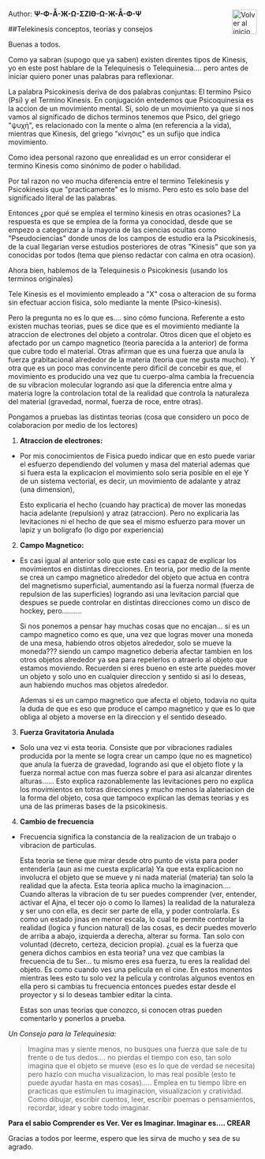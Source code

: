 Author: **Ψ-Φ-Ẫ-Ж-Ω-ΣZIӨ-Ω-Ж-Ẫ-Φ-Ψ**
<a href="https://github.com/Ocul-LB/Projecto-LB/wiki"><img align="right" alt="Volver al inicio" title="Volver al inicio " src="https://i.imgur.com/GodtzYG.png" width=50></a>

##Telekinesis conceptos, teorias y consejos

Buenas a todos.

Como ya sabran (supogo que ya saben) existen direntes tipos de Kinesis, yo en este post hablare de la Telequinesis o Telequinesia.... pero antes de iniciar quiero poner unas palabras para reflexionar.



La palabra Psicokinesis deriva de dos palabras conjuntas: El termino Psico (Psi) y el Termino Kinesis. En conjugación entedemos que Psicoquinesia es la accion de un movimiento mental. Sí, solo de un movimiento ya que si nos vamos al significado de dichos terminos tenemos que Psico, del griego "ψυχή", es relacionado con la mente o alma (en referencia a la vida), mientras que Kinesis, del griego "κίνησις" es un sufijo que indica movimiento.

Como idea personal razono que enrealidad es un error considerar el termino Kinesis como sinónimo de poder o habilidad.

Por tal razon no veo mucha diferencia entre el termino Telekinesis y Psicokinesis que "practicamente" es lo mismo.
Pero esto es solo base del significado literal de las palabras.

Entonces ¿por qué se emplea el termino kinesis en otras ocasiones? La respuesta es que se emplea de la forma ya conocidad, desde que se empezo a categorizar a la mayoria de las ciencias ocultas como "Pseudociencias" donde unos de los campos de estudio era la Psicokinesis, de la cual llegarian verse estudios posteriores de otras "Kinesis" que son ya conocidas por todos (tema que pienso redactar con calma en otra ocasion).

Ahora bien, hablemos de la Telequinesis o Psicokinesis (usando los terminos originales)



Tele Kinesis es el movimiento empleado a "X" cosa o alteracion de su forma sin efectuar accion fisica, solo mediante la mente (Psico-kinesis).

Pero la pregunta no es lo que es.... sino cómo funciona. Referente a esto existen muchas teorias, pues se dice que es el movimiento mediante la atraccion de electrones del objeto a controlar. Otros dicen que el objeto es afectado por un campo magnetico (teoria parecida a la anterior) de forma que cubre todo el material. Otras afirman que es una fuerza que anula la fuerza grabitacional alrededor de la materia (teoria que me gusta mucho). Y otra que es un poco mas convincente pero dificil de concebir es que, el movimiento es producido una vez que tu cuerpo-alma cambia la frecuencia de su vibracion molecular logrando asi que la diferencia entre alma y materia logre la controlacion total de la realidad que controla la naturaleza del material (gravedad, normal, fuerza de roce, entre otras).

Pongamos a pruebas las distintas teorias (cosa que considero un poco de colaboracion por medio de los lectores)

1. **Atraccion de electrones:**

 * Por mis conocimientos de Fisica puedo indicar que en esto puede variar el esfuerzo dependiendo del volumen y masa del material ademas que si fuera esta la explicacion el movimiento solo seria posible en el eje Y de un sistema vectorial, es decir, un movimiento de adalante y atraz (una dimension),

   Esto explicaria el hecho (cuando hay practica) de mover las monedas hacia adelante (repulsion) y atraz (atraccion). Pero no explicaria las levitaciones ni el hecho de que sea el mismo esfuerzo para mover un lapiz y un boligrafo (lo digo por experiencia)

2. **Campo Magnetico:**

 * Es casi igual al anterior solo que este casi es capaz de explicar los movimientos en distintas direcciones. En teoria, por medio de la mente se crea un campo magnetico alrededor del objeto que actua en contra del magnetismo superficial, aumentando así la fuerza normal (fuerza de repulsion de las superficies) logrando asi una levitacion parcial que despues se puede controlar en distintas direcciones como un disco de hockey, pero..........

   Si nos ponemos a pensar hay muchas cosas que no encajan... si es un campo magnetico como es que, una vez que logras mover una moneda de una mesa, habiendo otros objetos alrededor, solo se mueve la moneda??? siendo un campo magnetico deberia afectar tambien en los otros objetos alrededor ya sea para repelerlos o atraerlo al objeto que estamos moviendo. Recuerden si eres bueno en este arte puedes mover un objeto y solo uno en cualquier direccion y sentido si asi lo deseas, aun habiendo muchos mas objetos alrededor.

    Ademas si es un campo magnetico que afecta el objeto, todavia no quita la duda de que es eso que produce el campo magnetico y que es lo que obliga al objeto a moverse en la direccion y el sentido deseado.

3. **Fuerza Gravitatoria Anulada**

 * Solo una vez vi esta teoria. Consiste que por vibraciones radiales producida por la mente se logra crear un campo (que no es magnetico) que anula la fuerza de gravedad, logrando asi que el objeto flote y la fuerza normal actue con mas fuerza sobre el para asi alcanzar direntes alturas...... Esto explica razonablemente las levitaciones pero no explica los movimientos en totras direcciones y mucho menos la alateriacion de la forma del objeto, cosa que tampoco explican las demas teorias y es una de las primeras bases de la psicokinesis.

4. **Cambio de frecuencia**

 * Frecuencia significa la constancia de la realizacion de un trabajo o vibracion de particulas.

   Esta teoria se tiene que mirar desde otro punto de vista para poder entenderla (aun asi me cuesta explicarla) Ya que esta explicacion no involucra el objeto que se mueve y ni nada material (materia) tan solo la realidad que la afecta. Esta teoria aplica mucho la imaginacion.... Cuando alteras la vibracion de tu ser puedes comprender (ver, entender, activar el Ajna, el tecer ojo o como lo llames) la realidad de la naturaleza y ser uno con ella, es decir ser parte de ella, y poder controlarla. Es como un estado jinas en menor escala, lo cual te permite controlar la realidad (logica y funcion natural) de las cosas, es decir puedes moverlo de arriba a abajo, izquierda a derecha, alterar su forma. Tan solo con voluntad (decreto, certeza, decicion propia). ¿cual es la fuerza que genera dichos cambios en esta teoria? una vez que cambias la frecuencia de tu Ser... tu mismo eres esa fuerza, tu eres la realidad del objeto. Es como cuando ves una pelicula en el cine. En estos monentos mientras lees esto tu solo vez la pelicula y controlas algunos eventos en ella pero si cambias tu frecuencia entonces puedes estar desde el proyector y si lo deseas tambier editar la cinta.

    Estas son unas teorias que conozco, si conocen otras pueden comentarlo y ponerlos a prueba.


*Un Consejo para la Telequinesia:* 
> Imagina mas y siente menos, no busques una fuerza que sale de tu frente o de tus dedos.... no pierdas el tiempo con eso, tan solo imagina que el objeto se mueve (eso es lo que de verdad se necesita) pero hazlo con mucha visualizacion, lo mas real posible (esto te puede ayudar hasta en mas cosas)..... Emplea en tu tiempo libre en practicas que estimulen tu imaginacion, visualizacion y cratividad. Como dibujar, escribir cuentos, leer, escribir poemas o pensamientos, recordar, idear y sobre todo imaginar.

**Para el sabio Comprender es Ver. Ver es Imaginar. Imaginar es.... CREAR**


Gracias a todos por leerme, espero que les sirva de mucho y sea de su agrado.

